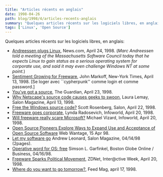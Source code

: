 ```yaml
---
title: "Articles récents en anglais"
date: 1998-04-26
path: blog/1998/4/articles-recents-anglais
summary: "Quelques articles récents sur les logiciels libres, en anglais: Andreessen plugs Linux, News.com, April 24, 1998."
tags: ['Linux', 'Open Source']
---
```


<P>
Quelques articles récents sur les logiciels libres, en anglais:
</P>

<UL>

<LI><A HREF="http://www.news.com/News/Item/0,4,21466,00.html">Andreessen plugs Linux</A>, News.com, April 24, 1998.
(<EM>Marc Andreessen told a meeting of the Massachusetts Software Council today that he expects Linux to gain status as a serious operating system for corporate use, and said it may even challenge Windows NT at some point.</EM>)
<LI><A HREF="http://www.nytimes.com/library/tech/98/04/cyber/articles/26commerce.html">Sentiment Growing for Freeware</A>, John Markoff, New-York Times, April 13,
1998. [Se loger avec ``cypherpunk'' comme login et comme password.]
<LI><A HREF="http://online.guardian.co.uk/theweb/893243727-linux.html">You've got a source</A>, The Guardian, April 23, 1998.
<LI><A HREF="http://www.salonmagazine.com/21st/feature/1998/04/13feature.html">Why Netscape's source code causes geeks to swoon</A>,
Laura Lemay, Salon Magazine, April 13, 1998.
<LI><A HREF="http://www.salonmagazine.com/21st/rose/1998/04/22straight.html">Free the Windows source code?</A> Scott Rosenberg, Salon, April 22, 1998.
<LI><A HREF="http://www.infoworld.com/cgi-bin/displayStory.pl?/features/980420freeware.htm">Freeware goes corporate</A>, Lynda Radosevich, Infoworld, April 20, 1998.
<LI><A HREF="http://www.infoworld.com/cgi-bin/displayNew.pl?/vizard/980420mv.htm">Will freeware really scare Microsoft?</A>
Michael Vizard, Infoworld, April 20, 1998.
<LI><A HREF="http://www.web-vantage.com/wv/980415n2.cfm">Open Source Pioneers Explore Ways to Expand Use and Acceptance of Open
Source Software</A> Web Wantage, 15 Apr 98.
<LI><A HREF="http://www.salonmagazine.com/21st/feature/1998/04/cov_14feature.html">Let my software go</A> Andrew Leonard, Salon Magazine, 04/14/98
(2pages).
<LI><A HREF="http://www.boston.com/dailyglobe/globehtml/106/Operative_word_for_OS__free.htm">Operative word for OS: free</A>
Simson L. Garfinkel, Boston Globe Online / Business, 04/16/98.
<LI><A HREF="http://www.zdnet.com/intweek/printhigh/42098/pol420.html">Freeware Sparks Political Movement</A>, ZDNet, Inter@ctive Week,
April 20, 1998.
<LI><A HREF="http://www.feedmag.com/html/feedline/98.04johnson/98.04johnson_master.html">Where do you want to go tomorrow?</A>, Feed Mag, april 17, 1998.
</UL>



